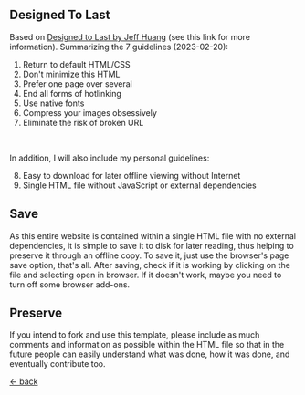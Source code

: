 <h2>Designed To Last</h2>

Based on [Designed to Last by Jeff Huang](http://jeffhuang.com/designed_to_last/) (see this link for more information). Summarizing the 7 guidelines (2023-02-20):

1. Return to default HTML/CSS
2. Don't minimize this HTML
3. Prefer one page over several
4. End all forms of hotlinking
5. Use native fonts
6. Compress your images obsessively
7. Eliminate the risk of broken URL

<br>

In addition, I will also include my personal guidelines:

8. Easy to download for later offline viewing without Internet
9. Single HTML file without JavaScript or external dependencies

## Save

As this entire website is contained within a single HTML file with no external dependencies, it is simple to save it to disk for later reading, thus helping to preserve it through an offline copy. To save it, just use the browser's page save option, that's all. After saving, check if it is working by clicking on the file and selecting open in browser. If it doesn't work, maybe you need to turn off some browser add-ons.

## Preserve

If you intend to fork and use this template, please include as much comments and information as possible within the HTML file so that in the future people can easily understand what was done, how it was done, and eventually contribute too.

<footer><a href="#about">← back</a></footer>
